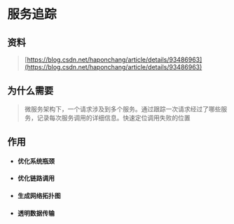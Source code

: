 # 服务追踪

## 资料

> [https://blog.csdn.net/haponchang/article/details/93486963](https://blog.csdn.net/haponchang/article/details/93486963)

## 为什么需要

> 微服务架构下，一个请求涉及到多个服务。通过跟踪一次请求经过了哪些服务，记录每次服务调用的详细信息。快速定位调用失败的位置

## 作用

* #### 优化系统瓶颈
* #### 优化链路调用
* #### 生成网络拓扑图
* #### 透明数据传输



